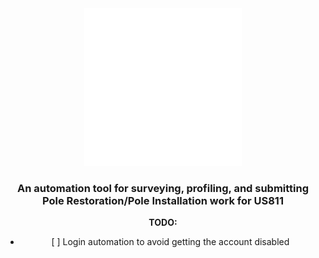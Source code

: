 <div align="center">

  <picture>
    <source media="(prefers-color-scheme: light)" srcset="/docs/811_logo_light.svg">
    <img src="/docs/811_logo_light.svg" width="50%" height="50%" alt="811 Logo">
  </picture>

  <h3>
    An automation tool for surveying, profiling, and submitting Pole Restoration/Pole Installation work for US811
  </h3>

  <p><strong>TODO:</strong></p>
  <ul>
    <li>[ ] Login automation to avoid getting the account disabled</li>
  </ul>

</div>
